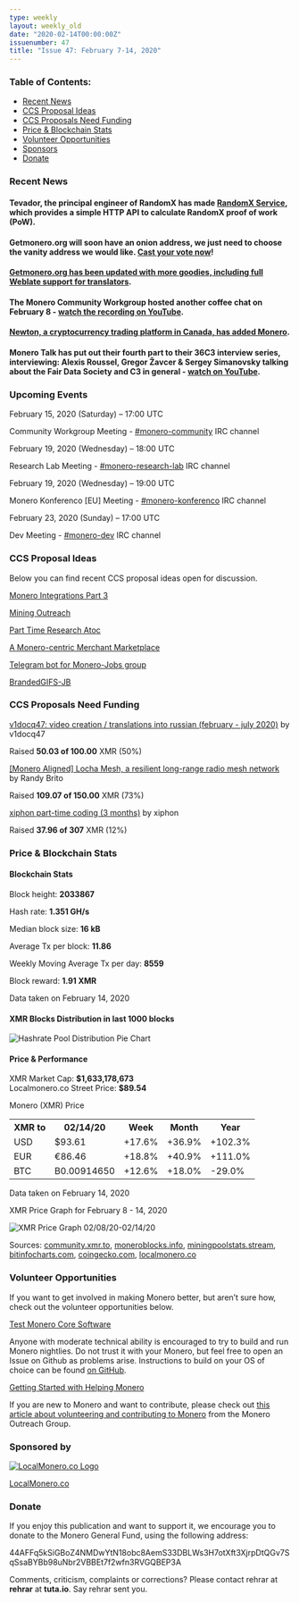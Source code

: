 ```yaml
---
type: weekly
layout: weekly_old
date: "2020-02-14T00:00:00Z"
issuenumber: 47
title: "Issue 47: February 7-14, 2020"
---
```


<h3>Table of Contents:</h3>
<ul class="contents">
    <li><a href="#news">Recent News</a></li>
    <li><a href="#ideas">CCS Proposal Ideas</a></li>
    <li><a href="#proposals">CCS Proposals Need Funding</a></li>
    <li><a href="#stats">Price & Blockchain Stats</a></li>
    <li><a href="#volunteer">Volunteer Opportunities</a></li>
    <li><a href="#sponsor">Sponsors</a></li>
    <li><a href="#donate">Donate</a></li>
</ul>

<h3 id="news">Recent News</h3>

<div class="newsbyte">
    <h4>Tevador, the principal engineer of RandomX has made <a href="https://github.com/tevador/randomx-service" target="_blank">RandomX Service</a>, which provides a simple HTTP API to calculate RandomX proof of work (PoW).
    </h4>
</div>

<div class="newsbyte">
    <h4>Getmonero.org will soon have an onion address, we just need to choose the vanity address we would like. <a href="https://www.strawpoll.me/19386207" target="_blank">Cast your vote now</a>!
    </h4>
</div>

<div class="newsbyte">
    <h4><a href="https://www.reddit.com/r/Monero/comments/f0wlcn/getmoneroorg_updated_added_mrl_writeup_removed/" target="_blank">Getmonero.org has been updated with more goodies, including full Weblate support for translators</a>.
    </h4>
</div>

<div class="newsbyte">
    <h4>The Monero Community Workgroup hosted another coffee chat on February 8 - <a href="https://youtu.be/4_Ig2f5gD9M" target="_blank">watch the recording on YouTube</a>.
    </h4>
</div>

<div class="newsbyte">
    <h4><a href="https://medium.com/newton-crypto/newton-adds-support-for-monero-xmr-and-tether-usdt-cd6f55532496" target="_blank">Newton, a cryptocurrency trading platform in Canada, has added Monero</a>.
    </h4>
</div>

<div class="newsbyte">
    <h4>Monero Talk has put out their fourth part to their 36C3 interview series, interviewing: Alexis Roussel, Gregor Žavcer & Sergey Simanovsky talking about the Fair Data Society and C3 in general - <a href="https://youtu.be/FEGlQmxCMFg" target="_blank">watch on YouTube</a>.
    </h4>
</div>

<h3 id="events">Upcoming Events</h3>

<div class="event">
    <p class="date" markdown="1">February 15, 2020 (Saturday) – 17:00 UTC</p>
    <p markdown="1">Community Workgroup Meeting - <a href="irc://chat.freenode.net/#monero-community" target="_blank">#monero-community</a> IRC channel</p>
</div>

<div class="event">
    <p class="date" markdown="1">February 19, 2020 (Wednesday) – 18:00 UTC</p>
    <p markdown="1">Research Lab Meeting - <a href="irc://chat.freenode.net/#monero-research-lab" target="_blank">#monero-research-lab</a> IRC channel</p>
</div>

<div class="event">
    <p class="date" markdown="1">February 19, 2020 (Wednesday) – 19:00 UTC</p>
    <p markdown="1">Monero Konferenco [EU] Meeting - <a href="irc://chat.freenode.net/#monero-konferenco" target="_blank">#monero-konferenco</a> IRC channel</p>
</div>

<div class="event">
    <p class="date" markdown="1">February 23, 2020 (Sunday) – 17:00 UTC</p>
    <p markdown="1">Dev Meeting - <a href="irc://chat.freenode.net/#monero-dev" target="_blank">#monero-dev</a> IRC channel</p>
</div>

<h3 id="ideas">CCS Proposal Ideas</h3>

<p>Below you can find recent CCS proposal ideas open for discussion.</p>

<div class="proposal">
<p><a href="https://repo.getmonero.org/monero-project/ccs-proposals/merge_requests/125" target="_blank">Monero Integrations Part 3</a></p>
</div>

<div class="proposal">
<p><a href="https://repo.getmonero.org/monero-project/ccs-proposals/merge_requests/124" target="_blank">Mining Outreach</a></p>
</div>

<div class="proposal">
<p><a href="https://repo.getmonero.org/monero-project/ccs-proposals/merge_requests/120" target="_blank">Part Time Research Atoc</a></p>
</div>

<div class="proposal">
<p><a href="https://repo.getmonero.org/monero-project/ccs-proposals/merge_requests/117" target="_blank">A Monero-centric Merchant Marketplace</a></p>
</div>

<div class="proposal">
<p><a href="https://repo.getmonero.org/monero-project/ccs-proposals/merge_requests/91" target="_blank">Telegram bot for Monero-Jobs group</a></p>
</div>

<div class="proposal">
<p><a href="https://repo.getmonero.org/monero-project/ccs-proposals/merge_requests/88" target="_blank">BrandedGIFS-JB</a></p>
</div>

<h3 id="proposals">CCS Proposals Need Funding</h3>

<div class="proposal">
    <p><a href="https://ccs.getmonero.org/proposals/%20v1docq47-video-creation-translations-into-russian-(february-july-2020).html" target="_blank">v1docq47: video creation / translations into russian (february - july 2020)</a> by v1docq47</p>
    <p>Raised <b>50.03 of 100.00</b> XMR (50%)</p>
</div>

<div class="proposal">
    <p><a href="https://ccs.getmonero.org/proposals/randybrito-locha-mesh.html" target="_blank">[Monero Aligned] Locha Mesh, a resilient long-range radio mesh network</a> by Randy Brito</p>
    <p>Raised <b>109.07 of 150.00</b> XMR (73%)</p>
</div>

<div class="proposal">
    <p><a href="https://ccs.getmonero.org/proposals/xiphon-part-time-3.html" target="_blank">xiphon part-time coding (3 months)</a> by xiphon</p>
    <p>Raised <b>37.96 of 307</b> XMR (12%)</p>
</div>

<h3 id="stats">Price & Blockchain Stats</h3>

<h4 class="stat">Blockchain Stats</h4>

<div class="bcstats">
    <p>Block height: <b>2033867</b></p>
    <p>Hash rate: <b>1.351 GH/s</b></p>
    <p>Median block size: <b>16 kB</b></p>
    <p>Average Tx per block: <b>11.86</b></p>
    <p>Weekly Moving Average Tx per day: <b>8559</b></p>
    <p>Block reward: <b>1.91 XMR</b></p>
</div>
<p class="note">Data taken on February 14, 2020</p>

<h4 class="stat">XMR Blocks Distribution in last 1000 blocks</h4>
<p><img src="/img/hashrate-pool-distribution-0214.png" alt="Hashrate Pool Distribution Pie Chart"/></p>

<h4 class="stat">Price & Performance</h4>

<div class="price-intro">XMR Market Cap: <b>$1,633,178,673</b><br>Localmonero.co Street Price: <b>$89.54</b></div>

<p class="table-title">Monero (XMR) Price</p>
<table class="price-table">
  <tr class="row1">
    <th>XMR to</th>
    <th>02/14/20</th>
    <th>Week</th>
    <th>Month</th>
    <th>Year</th>
  </tr>
  <tr>
    <td data-th="XMR to">USD</td>
    <td data-th="02/14/20">$93.61</td>
    <td data-th="Week" class="green">+17.6%</td>
    <td data-th="Month" class="green">+36.9%</td>
    <td data-th="Year" class="green">+102.3%</td>
  </tr>
  <tr class="row3">
    <td data-th="XMR to">EUR</td>
    <td data-th="02/14/20">€86.46</td>
    <td data-th="Week" class="green">+18.8%</td>
    <td data-th="Month" class="green">+40.9%</td>
    <td data-th="Year" class="green">+111.0%</td>
  </tr>
  <tr>
    <td data-th="XMR to">BTC</td>
    <td data-th="02/14/20">B0.00914650</td>
    <td data-th="Week" class="green">+12.6%</td>
    <td data-th="Month" class="green">+18.0%</td>
    <td data-th="Year" class="red">-29.0%</td>
  </tr>
</table>
<p class="note">Data taken on February 14, 2020</p>

<p class="table-title">XMR Price Graph for February 8 - 14, 2020</p>

![XMR Price Graph 02/08/20-02/14/20](/img/weekly-chart-0214.png "XMR Price Graph 02/08/20-02/14/20") 

Sources: <a href="https://community.xmr.to/explorer/mainnet/" target="_blank">community.xmr.to</a>, <a href="https://moneroblocks.info/stats/transaction-stats" target="_blank">moneroblocks.info</a>, <a href="https://miningpoolstats.stream/monero" target="_blank">miningpoolstats.stream</a>, <a href="https://bitinfocharts.com/monero/" target="_blank">bitinfocharts.com</a>, <a href="https://www.coingecko.com/" target="_blank">coingecko.com</a>, <a href="https://localmonero.co/" target="_blank">localmonero.co</a>

<h3 id="volunteer">Volunteer Opportunities</h3>

<p>If you want to get involved in making Monero better, but aren’t sure how, check out the volunteer opportunities below.</p>

<div class="newsbyte">
    <p class="date"><a href="https://github.com/monero-project/monero" target="_blank">Test Monero Core Software</a></p>
    <p>Anyone with moderate technical ability is encouraged to try to build and run Monero nightlies. Do not trust it with your Monero, but feel free to open an Issue on Github as problems arise. Instructions to build on your OS of choice can be found <a href="https://github.com/monero-project/monero#compiling-monero-from-source" target="_blank">on GitHub</a>. </p>
</div>

<div class="newsbyte">
    <p class="date"><a href="https://github.com/monero-project/monero" target="_blank">Getting Started with Helping Monero</a></p>
    <p>If you are new to Monero and want to contribute, please check out <a href="https://www.monerooutreach.org/stories/getting-started-helping-monero.php" target="_blank">this article about volunteering and contributing to Monero</a> from the Monero Outreach Group. </p>
</div>

<h3 id="sponsor">Sponsored by</h3>

<p><a href="https://localmonero.co/" target="_blank"><img src="/img/localmonero-logo.png" alt="LocalMonero.co Logo" class="localmonero"></a></p>

<p class="text-center"><a href="https://localmonero.co/" target="_blank">LocalMonero.co</a></p>

<h3 id="donate">Donate</h3>

<p markdown="1">If you enjoy this publication and want to support it, we encourage you to donate to the Monero General Fund, using the following address:</p>

<p class="address" markdown="1">44AFFq5kSiGBoZ4NMDwYtN18obc8AemS33DBLWs3H7otXft3XjrpDtQGv7SqSsaBYBb98uNbr2VBBEt7f2wfn3RVGQBEP3A</p>

<!--p><a href="monero:44AFFq5kSiGBoZ4NMDwYtN18obc8AemS33DBLWs3H7otXft3XjrpDtQGv7SqSsaBYBb98uNbr2VBBEt7f2wfn3RVGQBEP3A" class="qr"><img src="/img/donate-monero.png"></a></p-->

Comments, criticism, complaints or corrections? Please contact rehrar at **rehrar** at **tuta.io**. Say rehrar sent you.